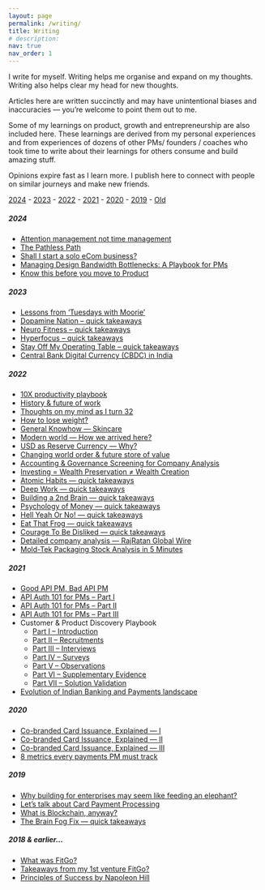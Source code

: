 ```yaml
---
layout: page
permalink: /writing/
title: Writing
# description: 
nav: true
nav_order: 1
---
```


I write for myself. Writing helps me organise and expand on my thoughts. Writing also helps clear my head for new thoughts.

Articles here are written succinctly and may have unintentional biases and inaccuracies — you’re welcome to point them out to me. 

Some of my learnings on product, growth and entrepreneurship are also included here. 
These learnings are derived from my personal experiences and from experiences of dozens of other PMs/ founders / coaches who took time to write about their learnings for others consume and build amazing stuff.

Opinions expire fast as I learn more. I publish here to connect with people on similar journeys and make new friends.


[2024](#2024) - [2023](#2023) - [2022](#2022) - [2021](#2021) - [2020](#2020) - [2019](#2019) - [Old](#2018--earlier)


##### **2024**

- [Attention management not time management](https://askankitin.wordpress.com/attention/)
- [The Pathless Path](http://askankit.me/pathless-path)
- [Shall I start a solo eCom business?](https://askankitin.wordpress.com/ecom/)
- [Managing Design Bandwidth Bottlenecks: A Playbook for PMs](http://askankit.me/designer-bandwidth/)
- [Know this before you move to Product](http://askankit.me/pm-regrets)

##### **2023**

- [Lessons from ‘Tuesdays with Moorie’](https://askankitin.wordpress.com/tuesdays-with-moorie/)
- [Dopamine Nation – quick takeaways](https://askankitin.wordpress.com/dopamine/)
- [Neuro Fitness – quick takeaways](http://askankit.me/neuro-fitness)
- [Hyperfocus – quick takeaways](http://askankit.me/hyperfocus)
- [Stay Off My Operating Table – quick takeaways](http://askankit.me/stay-off-my-operating-table)
- [Central Bank Digital Currency (CBDC) in India](http://askankit.me/cbdc)

##### **2022**

- [10X productivity playbook](http://askankit.me/10x-productivity-guide/)
- [History & future of work](http://askankit.me/history-of-work/)
- [Thoughts on my mind as I turn 32](http://askankit.me/turning32/)
- [How to lose weight?](http://askankit.me/weight-loss-playbook/)
- [General Knowhow — Skincare](http://askankit.me/skincare/)
- [Modern world — How we arrived here?](http://askankit.me/modern_world_history/)
- [USD as Reserve Currency — Why?](http://askankit.me/usd_reserve_currency/)
- [Changing world order & future store of value](http://askankit.me/store_of_value/)
- [Accounting & Governance Screening for Company Analysis](http://askankit.me/accounting_screening/)
- [Investing = Wealth Preservation *≠* Wealth Creation](http://askankit.me/wealth_preservation/)
- [Atomic Habits — quick takeaways](http://askankit.me/atomic_habits/)
- [Deep Work — quick takeaways](http://askankit.me/deep_work/)
- [Building a 2nd Brain — quick takeaways](http://askankit.me/building-a-2nd-brain-quick-takeaways/)
- [Psychology of Money — quick takeaways](http://askankit.me/psychology_of_money/)
- [Hell Yeah Or No! — quick takeaways](http://askankit.me/hell_yeah/)
- [Eat That Frog — quick takeaways](http://askankit.me/eat_frog/)
- [Courage To Be Disliked — quick takeaways](http://askankit.me/disliked/)
- [Detailed company analysis — RajRatan Global Wire](http://askankit.me/rajaratan/)
- [Mold-Tek Packaging Stock Analysis in 5 Minutes](https://askankit.me/moldtek/)

##### **2021**

- [Good API PM, Bad API PM](https://askankit.me/api_pm/)
- [API Auth 101 for PMs – Part I](https://askankit.me/api_auth/)
- [API Auth 101 for PMs – Part II](https://askankit.me/oauth/)
- [API Auth 101 for PMs – Part III](https://askankit.me/api_auth_misc/)
- Customer & Product Discovery Playbook
    - [Part I – Introduction](https://askankit.me/discovery_introduction/)
    - [Part II – Recruitments](https://askankit.me/recruitments/)
    - [Part III – Interviews](https://askankit.me/interviews/)
    - [Part IV – Surveys](https://askankit.me/surveys/)
    - [Part V – Observations](https://askankit.me/observations/)
    - [Part VI – Supplementary Evidence](https://askankit.me/supplementary_evidence/)
    - [Part VII – Solution Validation](https://askankit.me/solution_validation/)
- [Evolution of Indian Banking and Payments landscape](https://askankit.me/legacy_players/)

##### **2020**

- [Co-branded Card Issuance, Explained — I](http://askankit.me/co_branded_cards1/)
- [Co-branded Card Issuance, Explained — II](http://askankit.me/co_branded_card2/)
- [Co-branded Card Issuance, Explained — III](http://askankit.me/co_branded_card3/)
- [8 metrics every payments PM must track](http://askankit.me/payments_metrics/)

##### **2019**

- [Why building for enterprises may seem like feeding an elephant?](http://askankit.me/b2b_products/)
- [Let’s talk about Card Payment Processing](http://askankit.me/card_payment_processing/)
- [What is Blockchain, anyway?](http://askankit.me/blockchain/)
- [The Brain Fog Fix — quick takeaways](http://askankit.me/brain_fog/)

##### **2018 & earlier**…

- [What was FitGo?](https://askankit.me/fitgo2/)
- [Takeaways from my 1st venture FitGo?](http://askankit.me/fitgo/)
- [Principles of Success by Napoleon Hill](http://askankit.me/napoleon_hill/)